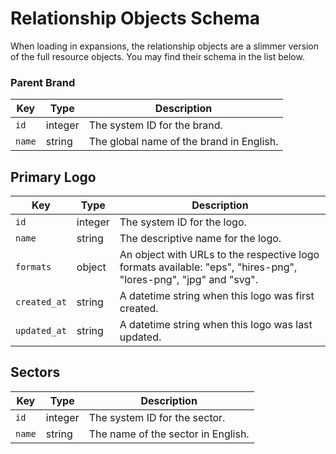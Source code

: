 # Relationship Objects Schema

When loading in expansions, the relationship objects are a slimmer version of the full resource objects. You may find
their schema in the list below.

### Parent Brand

| Key | Type | Description |
| --- | ---- | ----------- |
| `id` | integer | The system ID for the brand. |
| `name` | string | The global name of the brand in English. |

## Primary Logo

| Key | Type | Description |
| --- | ---- | ----------- |
| `id` | integer | The system ID for the logo. |
| `name` | string | The descriptive name for the logo. |
| `formats` | object | An object with URLs to the respective logo formats available: "eps", "hires-png", "lores-png", "jpg" and "svg". |
| `created_at` | string | A datetime string when this logo was first created. |
| `updated_at` | string | A datetime string when this logo was last updated. |

## Sectors

| Key | Type | Description |
| --- | ---- | ----------- |
| `id` | integer | The system ID for the sector. |
| `name` | string | The name of the sector in English. |
